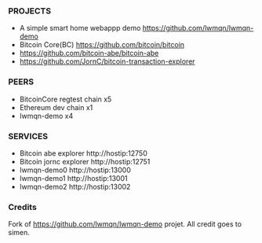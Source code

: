### PROJECTS
* A simple smart home webappp demo https://github.com/lwmqn/lwmqn-demo
* Bitcoin Core(BC) https://github.com/bitcoin/bitcoin
* https://github.com/bitcoin-abe/bitcoin-abe
* https://github.com/JornC/bitcoin-transaction-explorer

### PEERS
* BitcoinCore regtest chain x5
* Ethereum dev chain x1
* lwmqn-demo x4

### SERVICES
* Bitcoin abe explorer http://hostip:12750
* Bitcoin jornc explorer http://hostip:12751
* lwmqn-demo0 http://hostip:13000
* lwmqn-demo1 http://hostip:13001
* lwmqn-demo2 http://hostip:13002

### Credits

Fork of  https://github.com/lwmqn/lwmqn-demo projet. All credit goes to simen.

